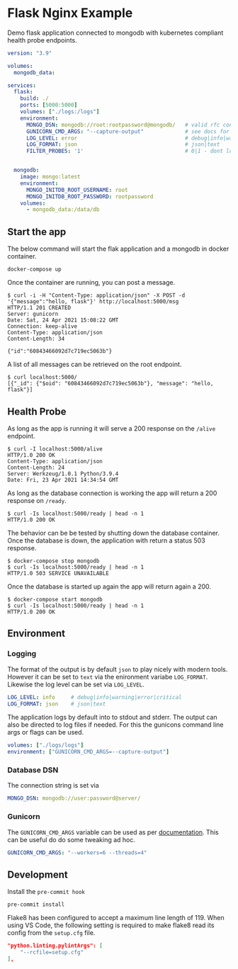 # Flask Nginx Example

Demo flask application connected to mongodb with kubernetes compliant health probe endpoints.

```yml
version: "3.9"

volumes: 
  mongodb_data:

services:
  flask:
    build: ./
    ports: [5000:5000]
    volumes: ["./logs:/logs"]
    environment: 
      MONGO_DSN: mongodb://root:rootpassword@mongodb/   # valid rfc connection string
      GUNICORN_CMD_ARGS: "--capture-output"             # see docs for all options
      LOG_LEVEL: error                                  # debug|info|warning|error|critical
      LOG_FORMAT: json                                  # json|text
      FILTER_PROBES: '1'                                # 0|1 - dont log requests to healthcheck endpoints with access logger


  mongodb:
    image: mongo:latest
    environment:
      MONGO_INITDB_ROOT_USERNAME: root
      MONGO_INITDB_ROOT_PASSWORD: rootpassword
    volumes:
      - mongodb_data:/data/db

```

## Start the app

The below command will start the flak application and a mongodb in docker container.

```console
docker-compose up
```

Once the container are running, you can post a message.

```console
$ curl -i -H "Content-Type: application/json" -X POST -d '{"message":"hello, flask"}' http://localhost:5000/msg
HTTP/1.1 201 CREATED
Server: gunicorn
Date: Sat, 24 Apr 2021 15:08:22 GMT
Connection: keep-alive
Content-Type: application/json
Content-Length: 34

{"id":"60843466092d7c719ec5063b"}
```

A list of all messages can be retrieved on the root endpoint.

```console
$ curl localhost:5000/
[{"_id": {"$oid": "60843466092d7c719ec5063b"}, "message": "hello, flask"}]
```

## Health Probe

As long as the app is running it will serve a 200 response on the `/alive` endpoint.

```console
$ curl -I localhost:5000/alive
HTTP/1.0 200 OK
Content-Type: application/json
Content-Length: 24
Server: Werkzeug/1.0.1 Python/3.9.4
Date: Fri, 23 Apr 2021 14:34:54 GMT
```

As long as the database connection is working the app will return a 200 response on `/ready`.

```console
$ curl -Is localhost:5000/ready | head -n 1
HTTP/1.0 200 OK
```

The behavior can be be tested by shutting down the database container. Once the database is down, the application with return a status 503 response.

```console
$ docker-compose stop mongodb
$ curl -Is localhost:5000/ready | head -n 1
HTTP/1.0 503 SERVICE UNAVAILABLE
```

Once the database is started up again the app will return again a 200.

```console
$ docker-compose start mongodb
$ curl -Is localhost:5000/ready | head -n 1
HTTP/1.0 200 OK
```

## Environment

### Logging

The format of the output is by default `json` to play nicely with modern tools. However it can be set to `text` via the enironment variabe `LOG_FORMAT`. Likewise the log level can be set via `LOG_LEVEL`.

```yml
LOG_LEVEL: info     # debug|info|warning|error|critical
LOG_FORMAT: json    # json|text
```

The application logs by default into to stdout and stderr. The output can also be directed to log files if needed. For this the gunicons command line args or flags can be used.

```yml
volumes: ["./logs/logs"]
environment: ["GUNICORN_CMD_ARGS=--capture-output"]
```

### Database DSN

The connection string is set via

```yml
MONGO_DSN: mongodb://user:password@server/
```

### Gunicorn

The `GUNICORN_CMD_ARGS` variable can be used as per [documentation](https://docs.gunicorn.org/en/20.1.0/configure.html). This can be useful do do some tweaking ad hoc.

```yml
GUNICORN_CMD_ARGS: "--workers=6 --threads=4"
```

## Development

Install the `pre-commit hook`

```console
pre-commit install
```

Flake8 has been configured to accept a maximum line length of 119. When using VS Code, the following setting is required to make flake8 read its config from the `setup.cfg` file.

```json
"python.linting.pylintArgs": [
    "--rcfile=setup.cfg"
],
```
